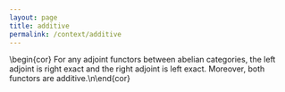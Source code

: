 ```yaml
---
layout: page
title: additive
permalink: /context/additive
---
```

\begin{cor} For any adjoint functors between abelian categories, the left adjoint is right exact and the right adjoint is left exact. Moreover, both functors are additive.\n\end{cor}
